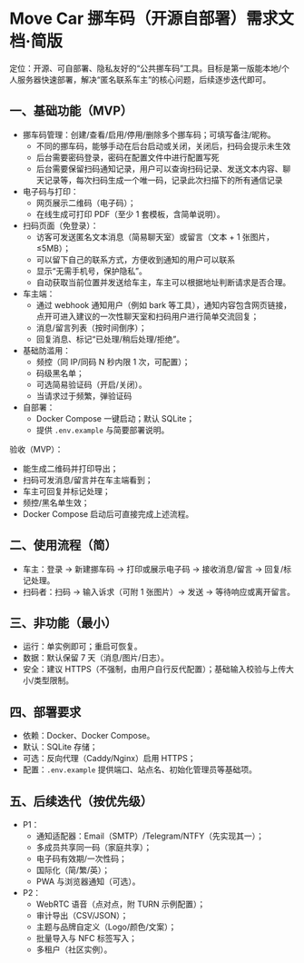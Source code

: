 # Move Car 挪车码（开源自部署）需求文档·简版

定位：开源、可自部署、隐私友好的“公共挪车码”工具。目标是第一版能本地/个人服务器快速部署，解决“匿名联系车主”的核心问题，后续逐步迭代即可。

## 一、基础功能（MVP）

- 挪车码管理：创建/查看/启用/停用/删除多个挪车码；可填写备注/昵称。
  - 不同的挪车码，能够手动在后台启动或关闭，关闭后，扫码会提示未生效
  - 后台需要密码登录，密码在配置文件中进行配置写死
  - 后台需要保留扫码通知记录，用户可以查询扫码记录、发送文本内容、聊天记录等，每次扫码生成一个唯一码，记录此次扫描下的所有通信记录
- 电子码与打印：
  - 网页展示二维码（电子码）；
  - 在线生成可打印 PDF（至少 1 套模板，含简单说明）。
- 扫码页面（免登录）：
  - 访客可发送匿名文本消息（简易聊天室）或留言（文本 + 1 张图片，≤5MB）；
  - 可以留下自己的联系方式，方便收到通知的用户可以联系
  - 显示“无需手机号，保护隐私”。
  - 自动获取当前位置并发送给车主，车主可以根据地址判断请求是否合理。
- 车主端：
  - 通过 webhook 通知用户（例如 bark 等工具），通知内容包含网页链接，点开可进入建议的一次性聊天室和扫码用户进行简单交流回复；
  - 消息/留言列表（按时间倒序）；
  - 回复消息、标记“已处理/稍后处理/拒绝”。
- 基础防滥用：
  - 频控（同 IP/同码 N 秒内限 1 次，可配置）；
  - 码级黑名单；
  - 可选简易验证码（开启/关闭）。
  - 当请求过于频繁，弹验证码
- 自部署：
  - Docker Compose 一键启动；默认 SQLite；
  - 提供 `.env.example` 与简要部署说明。

验收（MVP）：

- 能生成二维码并打印导出；
- 扫码可发消息/留言并在车主端看到；
- 车主可回复并标记处理；
- 频控/黑名单生效；
- Docker Compose 启动后可直接完成上述流程。

## 二、使用流程（简）

- 车主：登录 → 新建挪车码 → 打印或展示电子码 → 接收消息/留言 → 回复/标记处理。
- 扫码者：扫码 → 输入诉求（可附 1 张图片）→ 发送 → 等待响应或离开留言。

## 三、非功能（最小）

- 运行：单实例即可；重启可恢复。
- 数据：默认保留 7 天（消息/图片/日志）。
- 安全：建议 HTTPS（不强制，由用户自行反代配置）；基础输入校验与上传大小/类型限制。

## 四、部署要求

- 依赖：Docker、Docker Compose。
- 默认：SQLite 存储；
- 可选：反向代理（Caddy/Nginx）启用 HTTPS；
- 配置：`.env.example` 提供端口、站点名、初始化管理员等基础项。

## 五、后续迭代（按优先级）

- P1：
  - 通知适配器：Email（SMTP）/Telegram/NTFY（先实现其一）；
  - 多成员共享同一码（家庭共享）；
  - 电子码有效期/一次性码；
  - 国际化（简/繁/英）；
  - PWA 与浏览器通知（可选）。
- P2：
  - WebRTC 语音（点对点，附 TURN 示例配置）；
  - 审计导出（CSV/JSON）；
  - 主题与品牌自定义（Logo/颜色/文案）；
  - 批量导入与 NFC 标签写入；
  - 多租户（社区实例）。

